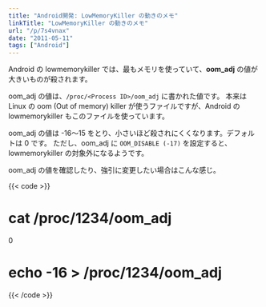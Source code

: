```yaml
---
title: "Android開発: LowMemoryKiller の動きのメモ"
linkTitle: "LowMemoryKiller の動きのメモ"
url: "/p/7s4vnax"
date: "2011-05-11"
tags: ["Android"]
---
```


Android の lowmemorykiller では、最もメモリを使っていて、__oom_adj__ の値が大きいものが殺されます。

oom_adj の値は、`/proc/<Process ID>/oom_adj` に書かれた値です。
本来は Linux の oom (Out of memory) killer が使うファイルですが、Android の lowmemorykiller もこのファイルを使っています。

oom_adj の値は -16～15 をとり、小さいほど殺されにくくなります。デフォルトは 0 です。
ただし、oom_adj に `OOM_DISABLE (-17)` を設定すると、lowmemorykiller の対象外になるようです。

oom_adj の値を確認したり、強引に変更したい場合はこんな感じ。

{{< code >}}
# cat /proc/1234/oom_adj
0

# echo -16 > /proc/1234/oom_adj
{{< /code >}}

